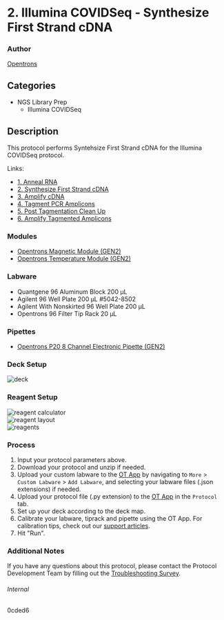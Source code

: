 # 2. Illumina COVIDSeq - Synthesize First Strand cDNA


### Author
[Opentrons](https://opentrons.com/)




## Categories
* NGS Library Prep
	* Illumina COVIDSeq


## Description
This protocol performs Syntehsize First Strand cDNA for the Illumina COVIDSeq protocol.

Links:  
* [1. Anneal RNA](./0cded6)
* [2. Synthesize First Strand cDNA](./0cded6-synthesize)
* [3. Amplify cDNA](./0cded6-amplify)
* [4. Tagment PCR Amplicons](./0cded6-tagment)
* [5. Post Tagmentation Clean Up](./0cded6-cleanup)
* [6. Amplify Tagmented Amplicons](./0cded6-amplify2)


### Modules
* [Opentrons Magnetic Module (GEN2)](https://shop.opentrons.com/magnetic-module-gen2/)
* [Opentrons Temperature Module (GEN2)](https://shop.opentrons.com/temperature-module-gen2/)


### Labware
* Quantgene 96 Aluminum Block 200 µL
* Agilent 96 Well Plate 200 µL #5042-8502
* Agilent With Nonskirted 96 Well Plate 200 µL
* Opentrons 96 Filter Tip Rack 20 µL


### Pipettes
* [Opentrons P20 8 Channel Electronic Pipette (GEN2)](https://shop.opentrons.com/8-channel-electronic-pipette/)


### Deck Setup
![deck](https://opentrons-protocol-library-website.s3.amazonaws.com/custom-README-images/0cded6/deck.png)


### Reagent Setup
![reagent calculator](https://opentrons-protocol-library-website.s3.amazonaws.com/custom-README-images/0cded6/reagent+composition+calculator.png)  
![reagent layout](https://opentrons-protocol-library-website.s3.amazonaws.com/custom-README-images/0cded6/reagent+layouts.png)  
![reagents](https://opentrons-protocol-library-website.s3.amazonaws.com/custom-README-images/0cded6/reagents.png)


### Process
1. Input your protocol parameters above.
2. Download your protocol and unzip if needed.
3. Upload your custom labware to the [OT App](https://opentrons.com/ot-app) by navigating to `More` > `Custom Labware` > `Add Labware`, and selecting your labware files (.json extensions) if needed.
4. Upload your protocol file (.py extension) to the [OT App](https://opentrons.com/ot-app) in the `Protocol` tab.
5. Set up your deck according to the deck map.
6. Calibrate your labware, tiprack and pipette using the OT App. For calibration tips, check out our [support articles](https://support.opentrons.com/en/collections/1559720-guide-for-getting-started-with-the-ot-2).
7. Hit "Run".


### Additional Notes
If you have any questions about this protocol, please contact the Protocol Development Team by filling out the [Troubleshooting Survey](https://protocol-troubleshooting.paperform.co/).


###### Internal
0cded6
